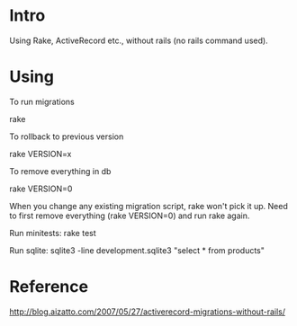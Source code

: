 Intro
=====

Using Rake, ActiveRecord etc., without rails (no rails command used).

Using
=====

To run migrations

rake 

To rollback to previous version

rake VERSION=x

To remove everything in db

rake VERSION=0

When you change any existing migration script, rake won't pick it up. Need to first remove everything (rake VERSION=0) and run rake again.

Run minitests:
rake test

Run sqlite:
sqlite3 -line development.sqlite3 "select * from products"

Reference
=========

http://blog.aizatto.com/2007/05/27/activerecord-migrations-without-rails/

